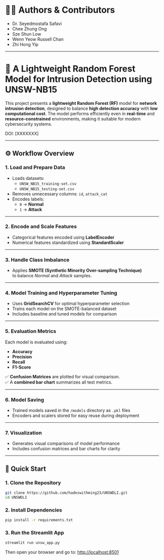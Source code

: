 # 👩‍🔬 Authors & Contributors
- Dr. Seyedmostafa Safavi
- Chee Zhung Ong
- Sze Shun Low
- Wenn Yeow Russell Chan
- Zhi Hong Yip

---

# 🧠 A Lightweight Random Forest Model for Intrusion Detection using UNSW-NB15

This project presents a **lightweight Random Forest (RF)** model for **network intrusion detection**, designed to balance **high detection accuracy** with **low computational cost**. The model performs efficiently even in **real-time** and **resource-constrained** environments, making it suitable for modern cybersecurity systems.

DOI: [XXXXXXX]

---

## ⚙️ Workflow Overview

### **1. Load and Prepare Data**
- Loads datasets:  
  - `UNSW_NB15_training-set.csv`  
  - `UNSW_NB15_testing-set.csv`
- Removes unnecessary columns: `id`, `attack_cat`
- Encodes labels:  
  - `0` → **Normal**  
  - `1` → **Attack**

---

### **2. Encode and Scale Features**
- Categorical features encoded using **LabelEncoder**  
- Numerical features standardized using **StandardScaler**

---

### **3. Handle Class Imbalance**
- Applies **SMOTE (Synthetic Minority Over-sampling Technique)**  
  to balance *Normal* and *Attack* samples.

---

### **4. Model Training and Hyperparameter Tuning**
- Uses **GridSearchCV** for optimal hyperparameter selection  
- Trains each model on the SMOTE-balanced dataset  
- Includes baseline and tuned models for comparison

---

### **5. Evaluation Metrics**
Each model is evaluated using:
- **Accuracy**
- **Precision**
- **Recall**
- **F1-Score**

✅ **Confusion Matrices** are plotted for visual comparison.  
✅ A **combined bar chart** summarizes all test metrics.

---

### **6. Model Saving**
- Trained models saved in the `/models` directory as `.pkl` files  
- Encoders and scalers stored for easy reuse during deployment

---

### **7. Visualization**
- Generates visual comparisons of model performance  
- Includes confusion matrices and bar charts for clarity

---

## 🚀 Quick Start

### **1. Clone the Repository**
```bash
git clone https://github.com/hadeswithming23/UNSWDLI.git
cd UNSWDLI
```

### **2. Install Dependencies**
```bash
pip install -r requirements.txt
```

### **3. Run the Streamlit App**
```bash
streamlit run unsw_app.py
```

Then open your browser and go to:
[http://localhost:8501](http://localhost:8501)
